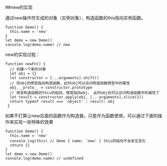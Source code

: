 ##new的实现
<p>
通过new操作符生成的对象（实例对象），构造函数的this指向实例函数。
</p>

```
function Demo() {
  this.name = 'new'
}
let demo = new Demo()
console.log(demo.name) // new
```

<p>
new的实现过程：
</p>

```
function newFn() {
  // 创建一个新的对象
  let obj = {}
  let constructor = [...arguments].shift()
  // 将obj的原型指向构造函数，此时obj可以访问构造函数原型中的属性
  obj.__proto__ = constructor.prototype
  // 改变构造函数的this的指向，使其指向obj， 此时obj也可以访问构造函数中的属性了
  let result = constructor.apply(obj, [...arguments].slice(1))
  return typeof result === 'object' : result: obj
 }
```

<p>
如果不打算让new后面的函数作为构造器，只是作为函数使用，可以通过下面的操作来实现一些特殊的效果
</p>

```
function Demo() {
  this.name = 'new'
  console.log(this) // Demo { name: 'new' } this的指向不会发生变化
  return {}
}
let demo = new Demo()
console.log(demo.name) // undefined
```
